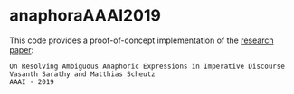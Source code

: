 # anaphoraAAAI2019

This code provides a proof-of-concept implementation of the [research paper](http://vsarathy.com/publications/pdfs/sarathy2019aaai.pdf):
```
On Resolving Ambiguous Anaphoric Expressions in Imperative Discourse
Vasanth Sarathy and Matthias Scheutz
AAAI - 2019
```

